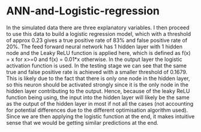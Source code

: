 # ANN-and-Logistic-regression
In the simulated data there are three explanatory variables. I then proceed to use this data to build a logistic regression model, which with a threshold of approx 0.23 gives a true positive rate of 83% and false positive rate of 20%. The feed forward neural network has 1 hidden layer with 1 hidden node and the Leaky ReLU function is applied here, which is defined as f(x) = x for x>=0 and f(x) = 0.01*x otherwise. In the output layer the logistic activation function is used. In the testing stage we can see that the same true and false positive rate is achieved with a smaller threshold of 0.1679. This is likely due to the fact that there is only one node in the hidden layer, so this neuron should be activated strongly since it is the only node in the hidden layer contributing to the output. Hence, because of the leaky ReLU function being using, the input into the hidden layer will likely be the same as the output of the hidden layer in most if not all the cases (not accounting for potential differences due to the different optimisation algorithm used). Since we are then applying the logistic function at the end, it makes intuitive sense that we would be getting similar predictions at the end.
